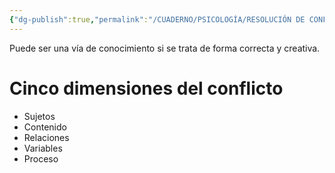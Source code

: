 ```yaml
---
{"dg-publish":true,"permalink":"/CUADERNO/PSICOLOGÍA/RESOLUCIÓN DE CONFLICTOS/Conflicto/"}
---
```


Puede ser una vía de conocimiento si se trata de forma correcta y creativa.

# Cinco dimensiones del conflicto
- Sujetos
- Contenido
- Relaciones
- Variables
- Proceso